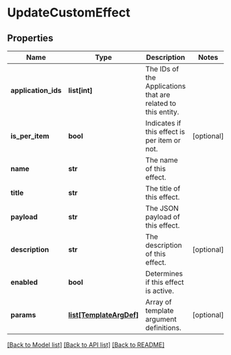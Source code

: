 # UpdateCustomEffect


## Properties
Name | Type | Description | Notes
------------ | ------------- | ------------- | -------------
**application_ids** | **list[int]** | The IDs of the Applications that are related to this entity. | 
**is_per_item** | **bool** | Indicates if this effect is per item or not. | [optional] 
**name** | **str** | The name of this effect. | 
**title** | **str** | The title of this effect. | 
**payload** | **str** | The JSON payload of this effect. | 
**description** | **str** | The description of this effect. | [optional] 
**enabled** | **bool** | Determines if this effect is active. | 
**params** | [**list[TemplateArgDef]**](TemplateArgDef.md) | Array of template argument definitions. | [optional] 

[[Back to Model list]](../README.md#documentation-for-models) [[Back to API list]](../README.md#documentation-for-api-endpoints) [[Back to README]](../README.md)


